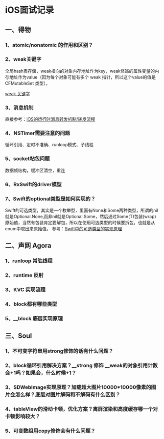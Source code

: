 # iOS面试记录

## 一、得物

### 1、atomic/nonatomic 的作用和区别？

### 2、weak关键字

全局hash表存储，weak指向的对象内存地址作为key，weak修饰的属性变量的内存地址作为value（因为每个对象可能有多个 weak 指针，所以这个value的值是 CFMutableSet 类型）。

[weak 关键字](https://www.jianshu.com/p/e786f4173814)

### 3、消息机制

直接参考：[iOS的运行时消息转发机制/转发流程](http://blog.sandslee.com/iOS/iOS-runtime-msgSend/)

### 4、NSTimer需要注意的问题

循环引用、定时不准确、runloop模式、子线程

### 5、socket粘包问题

数据帧结构，缓冲区清空，重连

### 6、RxSwift的driver模型

### 7、Swift的optional类型是如何实现的？

Swift的可选类型，其实是一个枚举型，里面有None和Some两种类型，所谓的nil就是Optional.None,而非nil就是Optional.Some，然后通过Some(T)包装(wrap)原始值，当然有包装肯定要解包，所以在使用可选类型的时候要拆包，也就是从enum中取出来原始值。
参考：[Swift中的可选类型的实现原理](https://blog.csdn.net/chuqingr/article/details/51626816)


## 二、声网 Agora

### 1、runloop 常驻线程

### 2、runtime 反射

### 3、KVC 实现流程

### 4、block都有哪些类型

### 5、__block 底层实现原理


## 三、Soul

### 1、不可变字符串用strong修饰的话有什么问题？

### 2、block循环引用解决方案？__strong 修饰 __weak的对象引用计数会+1吗？如果会，什么时候+1？

### 3、SDWebImage实现原理？加载超大图片10000*10000像素的图片会怎么样？底层对图片解码和不解码有什么区别？

### 4、tableView的滑动卡顿，优化方案？离屏渲染和高度缓存哪一个对卡顿影响较大？

### 5、可变数组用copy修饰会有什么问题？




